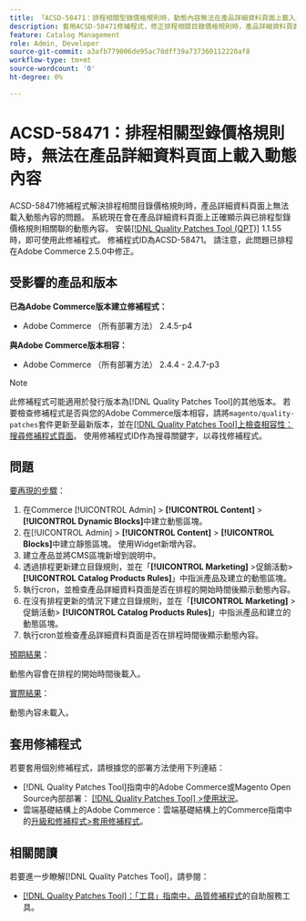 ```yaml
---
title: 「ACSD-58471：排程相關型錄價格規則時，動態內容無法在產品詳細資料頁面上載入」
description: 套用ACSD-58471修補程式，修正排程相關目錄價格規則時，產品詳細資料頁面上無法載入動態內容的Adobe Commerce問題。
feature: Catalog Management
role: Admin, Developer
source-git-commit: a3afb779006de95ac70dff39a737360112220af8
workflow-type: tm+mt
source-wordcount: '0'
ht-degree: 0%

---
```



# ACSD-58471：排程相關型錄價格規則時，無法在產品詳細資料頁面上載入動態內容

ACSD-58471修補程式解決排程相關目錄價格規則時，產品詳細資料頁面上無法載入動態內容的問題。 系統現在會在產品詳細資料頁面上正確顯示與已排程型錄價格規則相關聯的動態內容。 安裝[[!DNL Quality Patches Tool (QPT)]](/help/tools/quality-patches-tool/quality-patches-tool-to-self-serve-quality-patches.md) 1.1.55時，即可使用此修補程式。 修補程式ID為ACSD-58471。 請注意，此問題已排程在Adobe Commerce 2.5.0中修正。

## 受影響的產品和版本

**已為Adobe Commerce版本建立修補程式：**
* Adobe Commerce （所有部署方法） 2.4.5-p4

**與Adobe Commerce版本相容：**
* Adobe Commerce （所有部署方法） 2.4.4 - 2.4.7-p3

>[!NOTE]
>
>此修補程式可能適用於發行版本為[!DNL Quality Patches Tool]的其他版本。 若要檢查修補程式是否與您的Adobe Commerce版本相容，請將`magento/quality-patches`套件更新至最新版本，並在[[!DNL Quality Patches Tool]上檢查相容性：搜尋修補程式頁面](https://experienceleague.adobe.com/tools/commerce-quality-patches/index.html)。 使用修補程式ID作為搜尋關鍵字，以尋找修補程式。

## 問題

<u>要再現的步驟</u>：

1. 在Commerce [!UICONTROL Admin] > **[!UICONTROL Content]** > **[!UICONTROL Dynamic Blocks]**&#x200B;中建立動態區塊。
1. 在[!UICONTROL Admin] > **[!UICONTROL Content]** > **[!UICONTROL Blocks]**&#x200B;中建立靜態區塊。 使用Widget新增內容。
1. 建立產品並將CMS區塊新增到說明中。
1. 透過排程更新建立目錄規則，並在「**[!UICONTROL Marketing]** >促銷活動> **[!UICONTROL Catalog Products Rules]**」中指派產品及建立的動態區塊。
1. 執行cron，並檢查產品詳細資料頁面是否在排程的開始時間後顯示動態內容。
1. 在沒有排程更新的情況下建立目錄規則，並在「**[!UICONTROL Marketing]** >促銷活動> **[!UICONTROL Catalog Products Rules]**」中指派產品和建立的動態區塊。
1. 執行cron並檢查產品詳細資料頁面是否在排程時間後顯示動態內容。


<u>預期結果</u>：

動態內容會在排程的開始時間後載入。

<u>實際結果</u>：

動態內容未載入。

## 套用修補程式

若要套用個別修補程式，請根據您的部署方法使用下列連結：

* [!DNL Quality Patches Tool]指南中的Adobe Commerce或Magento Open Source內部部署： [[!DNL Quality Patches Tool] >使用狀況](/help/tools/quality-patches-tool/usage.md)。
* 雲端基礎結構上的Adobe Commerce：雲端基礎結構上的Commerce指南中的[升級和修補程式>套用修補程式](https://experienceleague.adobe.com/docs/commerce-cloud-service/user-guide/develop/upgrade/apply-patches.html)。


## 相關閱讀

若要進一步瞭解[!DNL Quality Patches Tool]，請參閱：

* [[!DNL Quality Patches Tool]：「工具」指南中，品質修補程式](/help/tools/quality-patches-tool/quality-patches-tool-to-self-serve-quality-patches.md)的自助服務工具。
